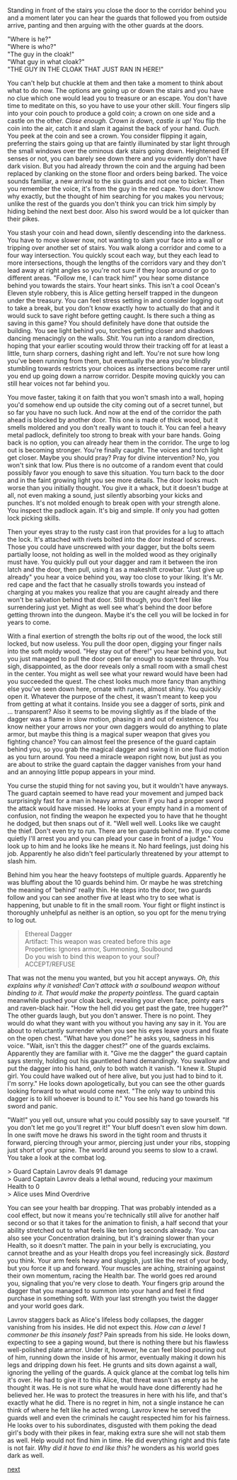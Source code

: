 Standing in front of the stairs you close the door to the corridor behind you and a moment later you can hear the guards that followed you from outside arrive, panting and then arguing with the other guards at the doors.

"Where is he?"  
"Where is who?"  
"The guy in the cloak!"  
"What guy in what cloak?"  
"THE GUY IN THE CLOAK THAT JUST RAN IN HERE!"  

You can't help but chuckle at them and then take a moment to think about what to do now. The options are going up or down the stairs and you have no clue which one would lead you to treasure or an escape. You don't have time to meditate on this, so you have to use your other skill. Your fingers slip into your coin pouch to produce a gold coin; a crown on one side and a castle on the other. *Close enough. Crown is down, castle is up!* You flip the coin into the air, catch it and slam it against the back of your hand. *Ouch.* You peek at the coin and see a crown. You consider flipping it again, preferring the stairs going up that are faintly illuminated by star light through the small windows over the ominous dark stairs going down. Heightened Elf senses or not, you can barely see down there and you evidently don't have dark vision. But you had already thrown the coin and the arguing had been replaced by clanking on the stone floor and orders being barked. The voice sounds familiar, a new arrival to the six guards and not one to bicker. Then you remember the voice, it's from the guy in the red cape. You don't know why exactly, but the thought of him searching for you makes you nervous; unlike the rest of the guards you don't think you can trick him simply by hiding behind the next best door. Also his sword would be a lot quicker than their pikes.

You stash your coin and head down, silently descending into the darkness. You have to move slower now, not wanting to slam your face into a wall or tripping over another set of stairs. You walk along a corridor and come to a four way intersection. You quickly scout each way, but they each lead to more intersections, though the lengths of the corridors vary and they don't lead away at right angles so you're not sure if they loop around or go to different areas. "Follow me, I can track him!" you hear some distance behind you towards the stairs. Your heart sinks. This isn't a cool Ocean's Eleven style robbery, this is Alice getting herself trapped in the dungeon under the treasury. You can feel stress setting in and consider logging out to take a break, but you don't know exactly how to actually do that and it would suck to save right before getting caught. Is there such a thing as saving in this game? You should definitely have done that outside the building. You see light behind you, torches getting closer and shadows dancing menacingly on the walls. *Shit.* You run into a random direction, hoping that your earlier scouting would throw their tracking off for at least a little, turn sharp corners, dashing right and left. You're not sure how long you've been running from them, but eventually the area you're blindly stumbling towards restricts your choices as intersections become rarer until you end up going down a narrow corridor. Despite moving quickly you can still hear voices not far behind you.

You move faster, taking it on faith that you won't smash into a wall, hoping you'd somehow end up outside the city coming out of a secret tunnel, but so far you have no such luck. And now at the end of the corridor the path ahead is blocked by another door. This one is made of thick wood, but it smells moldered and you don't really want to touch it. You can feel a heavy metal padlock, definitely too strong to break with your bare hands. Going back is no option, you can already hear them in the corridor. The urge to log out is becoming stronger. You're finally caught. The voices and torch light get closer. Maybe you should pray? Pray for divine intervention? No, you won't sink that low. Plus there is no outcome of a random event that could possibly favor you enough to save this situation. You turn back to the door and in the faint growing light you see more details. The door looks much worse than you initially thought. You give it a whack, but it doesn't budge at all, not even making a sound, just silently absorbing your kicks and punches. It's not molded enough to break open with your strength alone. You inspect the padlock again. It's big and simple. If only you had gotten lock picking skills. 

Then your eyes stray to the rusty cast iron that provides for a lug to attach the lock. It's attached with rivets bolted into the door instead of screws. Those you could have unscrewed with your dagger, but the bolts seem partially loose, not holding as well in the molded wood as they originally must have. You quickly pull out your dagger and ram it between the iron latch and the door, then pull, using it as a makeshift crowbar. "Just give up already" you hear a voice behind you, way too close to your liking. It's Mr. red cape and the fact that he casually strolls towards you instead of charging at you makes you realize that you are caught already and there won't be salvation behind that door. Still though, you don't feel like surrendering just yet. Might as well see what's behind the door before getting thrown into the dungeon. Maybe it's the cell you will be locked in for years to come.

With a final exertion of strength the bolts rip out of the wood, the lock still locked, but now useless. You pull the door open, digging your finger nails into the soft moldy wood. "Hey stay out of there!" you hear behind you, but you just managed to pull the door open far enough to squeeze through. You sigh, disappointed, as the door reveals only a small room with a small chest in the center. You might as well see what your reward would have been had you succeeded the quest. The chest looks much more fancy than anything else you've seen down here, ornate with runes, almost shiny. You quickly open it. Whatever the purpose of the chest, it wasn't meant to keep you from getting at what it contains. Inside you see a dagger of sorts, pink and ... transparent? Also it seems to be moving slightly as if the blade of the dagger was a flame in slow motion, phasing in and out of existence. You know neither your arrows nor your own daggers would do anything to plate armor, but maybe this thing is a magical super weapon that gives you fighting chance? You can almost feel the presence of the guard captain behind you, so you grab the magical dagger and swing it in one fluid motion as you turn around. You need a miracle weapon right now, but just as you are about to strike the guard captain the dagger vanishes from your hand and an annoying little popup appears in your mind.

You curse the stupid thing for not saving you, but it wouldn't have anyways. The guard captain seemed to have read your movement and jumped back surprisingly fast for a man in heavy armor. Even if you had a proper sword the attack would have missed. He looks at your empty hand in a moment of confusion, not finding the weapon he expected you to have that he thought he dodged, but then snaps out of it. "Well well well. Looks like we caught the thief. Don't even try to run. There are ten guards behind me. If you come quietly I'll arrest you and you can plead your case in front of a judge." You look up to him and he looks like he means it. No hard feelings, just doing his job. Apparently he also didn't feel particularly threatened by your attempt to slash him. 

Behind him you hear the heavy footsteps of multiple guards. Apparently he was bluffing about the 10 guards behind him. Or maybe he was stretching the meaning of 'behind' really thin. He steps into the door, two guards follow and you can see another five at least who try to see what is happening, but unable to fit in the small room. Your fight or flight instinct is thoroughly unhelpful as neither is an option, so you opt for the menu trying to log out.

> Ethereal Dagger  
> Artifact: This weapon was created before this age  
> Properties: Ignores armor, Summoning, Soulbound  
> Do you wish to bind this weapon to your soul?  
> ACCEPT/REFUSE  

That was not the menu you wanted, but you hit accept anyways. *Oh, this explains why it vanished! Can't attack with a soulbound weapon without binding to it. That would make the property pointless.* The guard captain meanwhile pushed your cloak back, revealing your elven face, pointy ears and raven-black hair. "How the hell did you get past the gate, tree hugger?" The other guards laugh, but you don't answer. There is no point. They would do what they want with you without you having any say in it. You are about to reluctantly surrender when you see his eyes leave yours and fixate on the open chest. "What have you done?" he asks you, sadness in his voice. "Wait, isn't this the dagger chest?" one of the guards exclaims. Apparently they are familiar with it. "Give me the dagger" the guard captain says sternly, holding out his gauntleted hand demandingly. You swallow and put the dagger into his hand, only to both watch it vanish. "I knew it. Stupid girl. You could have walked out of here alive, but you just had to bind to it. I'm sorry." He looks down apologetically, but you can see the other guards looking forward to what would come next. "The only way to unbind this dagger is to kill whoever is bound to it." You see his hand go towards his sword and panic.

"Wait!" you yell out, unsure what you could possibly say to save yourself. "If you don't let me go you'll regret it!" Your bluff doesn't even slow him down. In one swift move he draws his sword in the tight room and thrusts it forward, piercing through your armor, piercing just under your ribs, stopping just short of your spine. The world around you seems to slow to a crawl. You take a look at the combat log.

\> Guard Captain Lavrov deals 91 damage  
\> Guard Captain Lavrov deals a lethal wound, reducing your maximum Health to 0  
\> Alice uses Mind Overdrive  

You can see your health bar dropping. That was probably intended as a cool effect, but now it means you're technically still alive for another half second or so that it takes for the animation to finish, a half second that your ability stretched out to what feels like ten long seconds already. You can also see your Concentration draining, but it's draining slower than your Health, so it doesn't matter. The pain in your belly is excruciating, you cannot breathe and as your Health drops you feel increasingly sick. *Bastard* you think. Your arm feels heavy and sluggish, just like the rest of your body, but you force it up and forward. Your muscles are aching, straining against their own momentum, racing the Health bar. The world goes red around you, signaling that you're very close to death. Your fingers grip around the dagger that you managed to summon into your hand and feel it find purchase in something soft. With your last strength you twist the dagger and your world goes dark.

Lavrov staggers back as Alice's lifeless body collapses, the dagger vanishing from his insides. He did not expect this. *How can a level 1 commoner be this insanely fast?* Pain spreads from his side. He looks down, expecting to see a gaping wound, but there is nothing there but his flawless well-polished plate armor. Under it, however, he can feel blood pouring out of him, running down the inside of his armor, eventually making it down his legs and dripping down his feet. He grunts and sits down against a wall, ignoring the yelling of the guards. A quick glance at the combat log tells him it's over. He had to give it to this Alice, that threat wasn't as empty as he thought it was. He is not sure what he would have done differently had he believed her. He was to protect the treasures in here with his life, and that's exactly what he did. There is no regret in him, not a single instance he can think of where he felt like he acted wrong. Lavrov knew he served the guards well and even the criminals he caught respected him for his fairness. He looks over to his subordinates, disgusted with them poking the dead girl's body with their pikes in fear, making extra sure she will not stab them as well. Help would not find him in time. He did everything right and this fate is not fair. *Why did it have to end like this?* he wonders as his world goes dark as well.

[next](ch05.md)